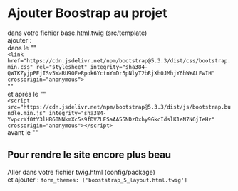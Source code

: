 # Ajouter Boostrap au projet 
dans votre fichier base.html.twig (src/template)\
ajouter : \
dans le "<head>"\
`<link href="https://cdn.jsdelivr.net/npm/bootstrap@5.3.3/dist/css/bootstrap.min.css" rel="stylesheet" integrity="sha384-QWTKZyjpPEjISv5WaRU9OFeRpok6YctnYmDr5pNlyT2bRjXh0JMhjY6hW+ALEwIH" crossorigin="anonymous">`\
"</head>"\
et aprés le "</body>"\
`<script src="https://cdn.jsdelivr.net/npm/bootstrap@5.3.3/dist/js/bootstrap.bundle.min.js" integrity="sha384-YvpcrYf0tY3lHB60NNkmXc5s9fDVZLESaAA55NDzOxhy9GkcIdslK1eN7N6jIeHz" crossorigin="anonymous"></script>`\
avant le "</html>"

## Pour rendre le site encore plus beau 

Aller dans votre fichier twig.html (config/package)\
et ajouter : `form_themes: ['booststrap_5_layout.html.twig']`
